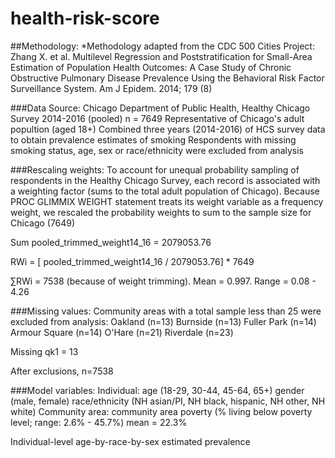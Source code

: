 # health-risk-score

##Methodology:
*Methodology adapted from the CDC 500 Cities Project: Zhang X. et al. Multilevel Regression and Poststratification for Small-Area Estimation of Population Health Outcomes: A Case Study of Chronic Obstructive Pulmonary Disease Prevalence Using the Behavioral Risk Factor Surveillance System. Am J Epidem. 2014; 179 (8)

###Data Source:
Chicago Department of Public Health, Healthy Chicago Survey 2014-2016 (pooled) n = 7649
Representative of Chicago's adult popultion (aged 18+)
Combined three years (2014-2016) of HCS survey data to obtain prevalence estimates of smoking 
Respondents with missing smoking status, age, sex or race/ethnicity were excluded from analysis 

###Rescaling weights:
To account for unequal probability sampling of respondents in the Healthy Chicago Survey, each record is associated with a weighting factor (sums to the total adult population of Chicago). Because PROC GLIMMIX WEIGHT statement treats its weight variable as a frequency weight, we rescaled the probability weights to sum to the sample size for Chicago (7649) 

Sum pooled_trimmed_weight14_16 = 2079053.76

RWi = [ pooled_trimmed_weight14_16 / 2079053.76] * 7649

∑RWi = 7538 (because of weight trimming). Mean = 0.997. Range = 0.08 - 4.26

###Missing values:
Community areas with a total sample less than 25 were excluded from analysis:
Oakland (n=13)
Burnside (n=13)
Fuller Park (n=14)
Armour Square (n=14)
O'Hare (n=21)
Riverdale (n=23)

Missing qk1 = 13

After exclusions, n=7538

###Model variables:
Individual:	age (18-29, 30-44, 45-64, 65+)
		gender (male, female)
		race/ethnicity (NH asian/PI, NH black, hispanic, NH other, NH white)
Community area:	community area poverty (% living below poverty level; range: 2.6% - 45.7%) mean = 22.3%

Individual-level age-by-race-by-sex estimated prevalence 

